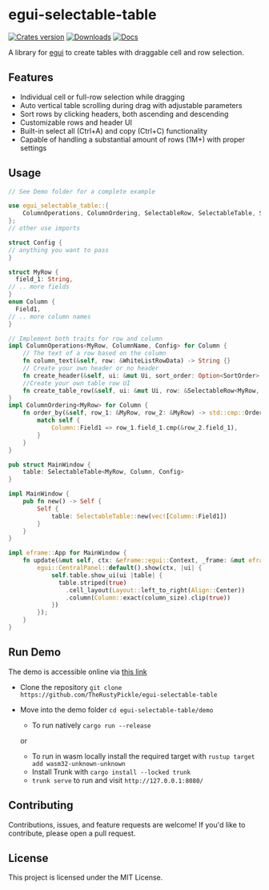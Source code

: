 # egui-selectable-table

<a href="https://crates.io/crates/egui-selectable-table"><img src="https://img.shields.io/crates/v/egui-selectable-table.svg?style=flat-square&logo=rust&color=orange" alt="Crates version"/></a>
<a href="https://crates.io/crates/egui-selectable-table"><img src="https://img.shields.io/crates/d/egui-selectable-table?style=flat-square" alt="Downloads"/></a>
[![Docs](https://img.shields.io/docsrs/egui-selectable-table/latest)](https://docs.rs/egui-selectable-table)

A library for [egui](https://github.com/emilk/egui) to create tables with draggable cell and row selection.

[](https://github.com/user-attachments/assets/54aadfbf-e795-4948-933b-68c08dce6242)

## Features

- Individual cell or full-row selection while dragging
- Auto vertical table scrolling during drag with adjustable parameters
- Sort rows by clicking headers, both ascending and descending
- Customizable rows and header UI
- Built-in select all (Ctrl+A) and copy (Ctrl+C) functionality
- Capable of handling a substantial amount of rows (1M+) with proper settings

## Usage

```rust
// See Demo folder for a complete example

use egui_selectable_table::{
    ColumnOperations, ColumnOrdering, SelectableRow, SelectableTable, SortOrder,
};
// other use imports

struct Config {
// anything you want to pass
}

struct MyRow {
  field_1: String,
// .. more fields
}
enum Column {
  Field1,
// .. more column names
}

// Implement both traits for row and column
impl ColumnOperations<MyRow, ColumnName, Config> for Column {
    // The text of a row based on the column
    fn column_text(&self, row: &WhiteListRowData) -> String {}
    // Create your own header or no header
    fn create_header(&self, ui: &mut Ui, sort_order: Option<SortOrder>, table: &mut SelectableTable<MyRow, Column, Config>) -> Option<Response> {}
    //Create your own table row UI
    fn create_table_row(&self, ui: &mut Ui, row: &SelectableRow<MyRow, Column>, selected: bool, table: &mut SelectableTable<MyRow, Column, Config>,) -> Response {}
}
impl ColumnOrdering<MyRow> for Column {
    fn order_by(&self, row_1: &MyRow, row_2: &MyRow) -> std::cmp::Ordering {
        match self {
            Column::Field1 => row_1.field_1.cmp(&row_2.field_1),
        }
    }
}

pub struct MainWindow {
    table: SelectableTable<MyRow, Column, Config>
}

impl MainWindow {
    pub fn new() -> Self {
        Self {
            table: SelectableTable::new(vec![Column::Field1])
        }
    }
}

impl eframe::App for MainWindow {
    fn update(&mut self, ctx: &eframe::egui::Context, _frame: &mut eframe::Frame) {
        egui::CentralPanel::default().show(ctx, |ui| {
            self.table.show_ui(ui |table| {
              table.striped(true)
                .cell_layout(Layout::left_to_right(Align::Center))
                .column(Column::exact(column_size).clip(true))
            })
        });
    }
}

```

## Run Demo

The demo is accessible online via [this link](https://therustypickle.github.io/egui-selectable-table/)

- Clone the repository `git clone https://github.com/TheRustyPickle/egui-selectable-table`
- Move into the demo folder `cd egui-selectable-table/demo`

  - To run natively `cargo run --release`

  or

  - To run in wasm locally install the required target with `rustup target add wasm32-unknown-unknown`
  - Install Trunk with `cargo install --locked trunk`
  - `trunk serve` to run and visit `http://127.0.0.1:8080/`

## Contributing

Contributions, issues, and feature requests are welcome! If you'd like to contribute, please open a pull request.

## License

This project is licensed under the MIT License.
